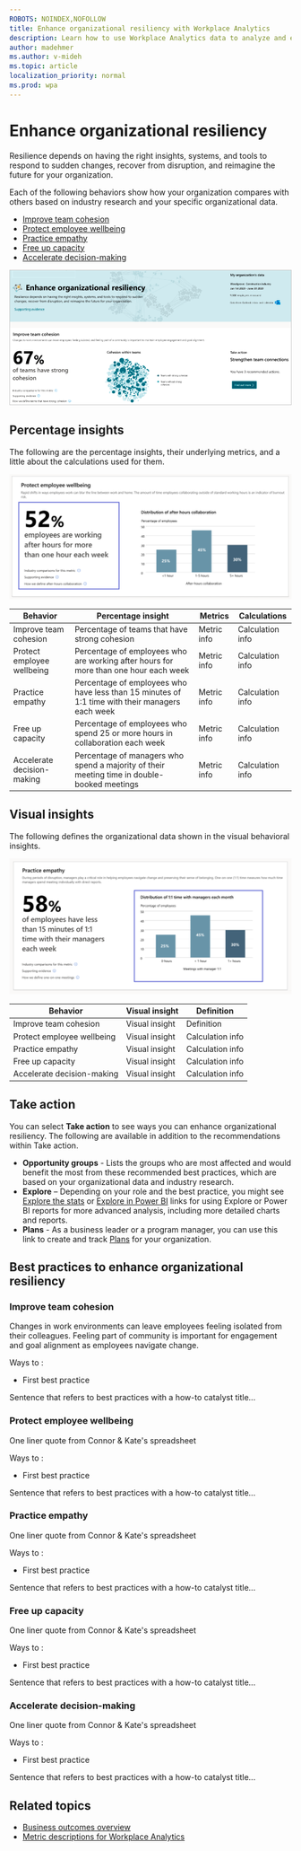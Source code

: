 ```yaml
---
ROBOTS: NOINDEX,NOFOLLOW
title: Enhance organizational resiliency with Workplace Analytics
description: Learn how to use Workplace Analytics data to analyze and enhance organizational resiliency
author: madehmer
ms.author: v-mideh
ms.topic: article
localization_priority: normal 
ms.prod: wpa
---
```


# Enhance organizational resiliency

Resilience depends on having the right insights, systems, and tools to respond to sudden changes, recover from disruption, and reimagine the future for your organization.

Each of the following behaviors show how your organization compares with others based on industry research and your specific organizational data.

* [Improve team cohesion](#improve-team-cohesion)
* [Protect employee wellbeing](#protect-employee-wellbeing)
* [Practice empathy](#practice-empathy)
* [Free up capacity](#free-up-capacity)
* [Accelerate decision-making](#accelerate-decision-making)

![Enhance organizational resiliency page](../images/wpa/use/resilient.png)

## Percentage insights

The following are the percentage insights, their underlying metrics, and a little about the calculations used for them.

![Enhance resiliency employee wellbeing](../images/wpa/use/enh-resil-empl-wellbeing.png)

|Behavior |Percentage insight | Metrics |Calculations |
|---------|--------|--------------------|----------------------|
|Improve team cohesion |Percentage of teams that have strong cohesion |Metric info |Calculation info |
|Protect employee wellbeing |Percentage of employees who are working after hours for more than one hour each week |Metric info |Calculation info |
|Practice empathy |Percentage of employees who have less than 15 minutes of 1:1 time with their managers each week |Metric info |Calculation info |
|Free up capacity |Percentage of employees who spend 25 or more hours in collaboration each week |Metric info |Calculation info |
|Accelerate decision-making | Percentage of managers who spend a majority of their meeting time in double-booked meetings |Metric info |Calculation info |

## Visual insights

The following defines the organizational data shown in the visual behavioral insights.

![Enhance resiliency empathy](../images/wpa/use/enh-resil-empathy.png)

|Behavior |Visual insight | Definition |
|---------|--------|----------------------|
|Improve team cohesion |Visual insight  |Definition |
|Protect employee wellbeing |Visual insight  |Calculation info |
|Practice empathy |Visual insight  |Calculation info |
|Free up capacity |Visual insight  |Calculation info |
|Accelerate decision-making|Visual insight  |Calculation info |

## Take action

You can select **Take action** to see ways you can enhance organizational resiliency. The following are available in addition to the recommendations within Take action.

* **Opportunity groups** - Lists the groups who are most affected and would benefit the most from these recommended best practices, which are based on your organizational data and industry research.
* **Explore**  – Depending on your role and the best practice, you might see [Explore the stats](explore-intro.md) or [Explore in Power BI](../tutorials/power-bi-intro.md) links for using Explore or Power BI reports for more advanced analysis, including more detailed charts and reports.
* **Plans** - As a business leader or a program manager, you can use this link to create and track [Plans](../Tutorials/solutionsv2-intro.md) for your organization.

## Best practices to enhance organizational resiliency

### Improve team cohesion

Changes in work environments can leave employees feeling isolated from their colleagues. Feeling part of community is important for engagement and goal alignment as employees navigate change.

<!-- Why it matters quote - check out Encourage team cohesion section in boost-engagement.md-->

Ways to :

* First best practice

Sentence that refers to best practices with a how-to catalyst title...

### Protect employee wellbeing

One liner quote from Connor & Kate's spreadsheet

<!-- Why it matters quote - check out Prevent employee burnout section in boost-engagement.md-->

Ways to : 

* First best practice

Sentence that refers to best practices with a how-to catalyst title...

### Practice empathy

One liner quote from Connor & Kate's spreadsheet

<!-- Why it matters quote - check out Promote coaching and development section in boost-engagement.md-->

Ways to : 

* First best practice

Sentence that refers to best practices with a how-to catalyst title...

### Free up capacity

One liner quote from Connor & Kate's spreadsheet

<!-- Why it matters quote - check out Drive employee empowerment section in boost-engagement.md-->

Ways to : 

* First best practice

Sentence that refers to best practices with a how-to catalyst title...

### Accelerate decision-making

One liner quote from Connor & Kate's spreadsheet

<!-- Why it matters quote - check out Improving meeting quality section in effective-operations.md-->

Ways to : 

* First best practice

Sentence that refers to best practices with a how-to catalyst title...

## Related topics

* [Business outcomes overview](insights.md)
* [Metric descriptions for Workplace Analytics](metric-definitions.md)
